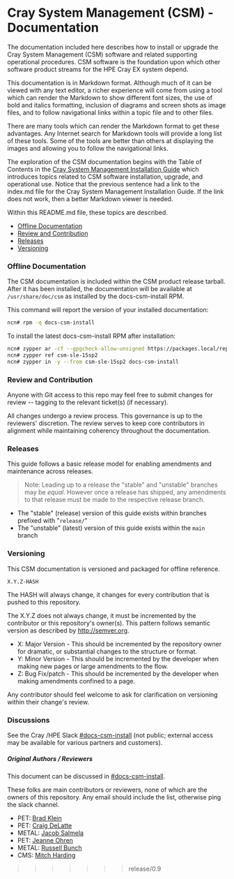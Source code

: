 <a name="cray-system-management"></a>
# Cray System Management (CSM) - Documentation

The documentation included here describes how to install or upgrade the Cray System Management (CSM)
software and related supporting operational procedures. CSM software is the foundation upon which
other software product streams for the HPE Cray EX system depend.

This documentation is in Markdown format. Although much of it can be viewed with any text editor,
a richer experience will come from using a tool which can render the Markdown to show different font
sizes, the use of bold and italics formatting, inclusion of diagrams and screen shots as image files,
and to follow navigational links within a topic file and to other files.

There are many tools which can render the Markdown format to get these advantages. Any Internet search
for Markdown tools will provide a long list of these tools. Some of the tools are better than others
at displaying the images and allowing you to follow the navigational links.

The exploration of the CSM documentation begins with the Table of Contents in
the [Cray System Management Installation Guide](index.md) which introduces 
topics related to CSM software installation, upgrade, and operational use. Notice that the
previous sentence had a link to the index.md file for the Cray System Management Installation Guide. 
If the link does not work, then a better Markdown viewer is needed.

Within this README.md file, these topics are described.

   * [Offline Documentation](#offline-documentation)
   * [Review and Contribution](#review-and-contribution)
   * [Releases](#releases)
   * [Versioning](#versioning)


<a name="offline-documentation"></a>
### Offline Documentation

The CSM documentation is included within the CSM product release tarball. After it has been installed, the
documentation will be available at `/usr/share/doc/csm` as installed by the docs-csm-install RPM.

This command will report the version of your installed documentation:

```bash
ncn# rpm -q docs-csm-install
```

To install the latest docs-csm-install RPM after installation:

```bash
ncn# zypper ar -cf --gpgcheck-allow-unsigned https://packages.local/repository/csm-sle-15sp2 csm-sle-15sp2
ncn# zypper ref csm-sle-15sp2
ncn# zypper in -y --from csm-sle-15sp2 docs-csm-install
```

<a name="review-and-contribution"></a>
### Review and Contribution

Anyone with Git access to this repo may feel free to submit changes for review -- tagging to the
relevant ticket(s) (if necessary).

All changes undergo a review process. This governance is up to the reviewers' discretion. The
review serves to keep core contributors in alignment while maintaining coherency throughout
the documentation.

<a name="releases"></a>
### Releases 

This guide follows a basic release model for enabling amendments and maintenance across releases.

> Note: Leading up to a release the "stable" and "unstable" branches may be _equal_.
> However once a release has shipped, any amendments to that release must be made to the respective release branch.

- The "stable" (release) version of this guide exists within branches prefixed with "`release/`"
- The "unstable" (latest) version of this guide exists within the `main` branch

<a name="versioning"></a>

### Versioning

This CSM documentation is versioned and packaged for offline reference.

    X.Y.Z-HASH

The HASH will always change, it changes for every contribution that is pushed to this repository.

The X.Y.Z does not always change, it must be incremented by the contributor or this repository's
owner(s). This pattern follows semantic version as described by http://semver.org.

- X: Major Version - This should be incremented by the repository owner for dramatic, or substantial
  changes to the structure or format.
- Y: Minor Version - This should be incremented by the developer when making new pages or large
  amendments to the flow.
- Z: Bug Fix/patch - This should be incremented by the developer when making amendments confined to
  a page.

Any contributor should feel welcome to ask for clarification on versioning within their change's
review.

<a name="discussions"></a>

### Discussions

See the Cray /HPE Slack [#docs-csm-install][1] (not public; external access may be available for
various partners and customers).

<a name="original-authors--reviewers"></a>

##### Original Authors / Reviewers

This document can be discussed in [#docs-csm-install][1].

These folks are main contributors or reviewers, none of which are the owners of this repository. Any
email should include the list, otherwise ping the slack channel.

- PET: [Brad Klein](mailto:bradley.klein@hpe.com)
- PET: [Craig DeLatte](mailto:craig.delatte@hpe.com)
- METAL: [Jacob Salmela](mailto:jacob.salmela@hpe.com)
- PET: [Jeanne Ohren](mailto:jeanne.ohren@hpe.com)
- METAL: [Russell Bunch](mailto:doomslayer@hpe.com)
- CMS: [Mitch Harding](mailto:mitchell.harding@hpe.com)

[1]: https://cray.slack.com/messages/docs-csm-install

[2]: https://semver.org/

[3]: http://web.us.cray.com/~ekoen/slingshot_portal/master/portal/public/developer-portal/overview/
>>>>>>> release/0.9
